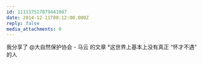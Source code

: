 ```yaml
---
id: 111137527879441987
date: 2014-12-11T08:12:00.000Z
reply: false
media_attachments: 0
---
```


我分享了 @大自然保护协会 - 马云 的文章 °这世界上基本上没有真正 “怀才不遇” 的人 ​​​​

